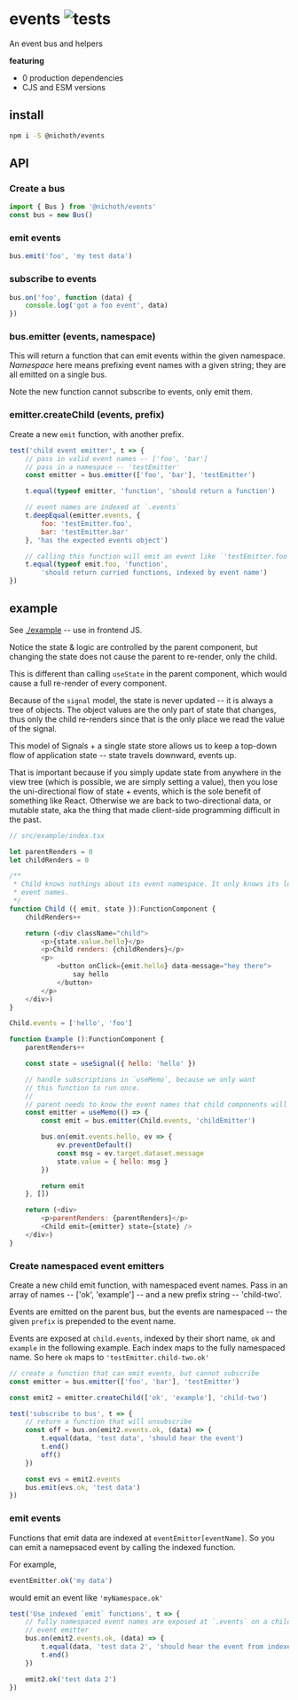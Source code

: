 # events ![tests](https://github.com/nichoth/events/actions/workflows/nodejs.yml/badge.svg)
An event bus and helpers

__featuring__
* 0 production dependencies
* CJS and ESM versions

## install
```bash
npm i -S @nichoth/events
```

## API

### Create a bus
```js
import { Bus } from '@nichoth/events'
const bus = new Bus()
```

### emit events
```js
bus.emit('foo', 'my test data')
```

### subscribe to events
```js
bus.on('foo', function (data) {
    console.log('got a foo event', data)
})
```

### bus.emitter (events, namespace)
This will return a function that can emit events within the given namespace.
*Namespace* here means prefixing event names with a given string; they are all
emitted on a single bus.

Note the new function cannot subscribe to events, only emit them.

### emitter.createChild (events, prefix)
Create a new `emit` function, with another prefix.

```js
test('child event emitter', t => {
    // pass in valid event names -- ['foo', 'bar']
    // pass in a namespace -- 'testEmitter'
    const emitter = bus.emitter(['foo', 'bar'], 'testEmitter')

    t.equal(typeof emitter, 'function', 'should return a function')

    // event names are indexed at `.events`
    t.deepEqual(emitter.events, {
        foo: 'testEmitter.foo',
        bar: 'testEmitter.bar'
    }, 'has the expected events object')

    // calling this function will emit an event like `'testEmitter.foo'`
    t.equal(typeof emit.foo, 'function',
        'should return curried functions, indexed by event name')
})
```

## example
See [./example](./example/index.tsx) -- use in frontend JS.

Notice the state & logic are controlled by the parent component, but
changing the state does not cause the parent to re-render, only
the child.

This is different than calling `useState` in the parent
component, which would cause a full re-render of every component.

Because of the `signal` model, the state is never updated -- it is
always a tree of objects. The object values are the only part of
state that changes, thus only the child re-renders since that is
the only place we read the value of the signal.

This model of Signals + a single state store allows us to keep a top-down
flow of application state -- state travels downward, events up.

That is important because if you simply update state from anywhere in the view
tree (which is possible, we are simply setting a value), then you lose the
uni-directional flow of state + events, which is the sole benefit of something
like React. Otherwise we are back to two-directional data, or mutable state,
aka the thing that made client-side programming difficult in the past.


```js
// src/example/index.tsx

let parentRenders = 0
let childRenders = 0

/**
 * Child knows nothings about its event namespace. It only knows its local
 * event names.
 */
function Child ({ emit, state }):FunctionComponent {
    childRenders++

    return (<div className="child">
        <p>{state.value.hello}</p>
        <p>Child renders: {childRenders}</p>
        <p>
            <button onClick={emit.hello} data-message="hey there">
                say hello
            </button>
        </p>
    </div>)
}

Child.events = ['hello', 'foo']

function Example ():FunctionComponent {
    parentRenders++

    const state = useSignal({ hello: 'hello' })

    // handle subscriptions in `useMemo`, because we only want
    // this function to run once.
    //
    // parent needs to know the event names that child components will emit
    const emitter = useMemo(() => {
        const emit = bus.emitter(Child.events, 'childEmitter')

        bus.on(emit.events.hello, ev => {
            ev.preventDefault()
            const msg = ev.target.dataset.message
            state.value = { hello: msg }
        })

        return emit
    }, [])

    return (<div>
        <p>parentRenders: {parentRenders}</p>
        <Child emit={emitter} state={state} />
    </div>)
}
```

### Create namespaced event emitters
Create a new child emit function, with namespaced event names. Pass in an
array of names -- ['ok', 'example'] -- and a new prefix string -- 'child-two'.

Events are emitted on the parent bus, but the events are namespaced --
the given `prefix` is prepended to the event name.

Events are exposed at `child.events`, indexed by their short name, `ok` and
`example` in the following example. Each index maps to the fully namespaced
name. So here `ok` maps to `'testEmitter.child-two.ok'`

```js
// create a function that can emit events, but cannot subscribe
const emitter = bus.emitter(['foo', 'bar'], 'testEmitter')

const emit2 = emitter.createChild(['ok', 'example'], 'child-two')

test('subscribe to bus', t => {
    // return a function that will unsubscribe
    const off = bus.on(emit2.events.ok, (data) => {
        t.equal(data, 'test data', 'should hear the event')
        t.end()
        off()
    })

    const evs = emit2.events
    bus.emit(evs.ok, 'test data')
})
```

### emit events
Functions that emit data are indexed at `eventEmitter[eventName]`. So you can emit a namepsaced event by calling the indexed function.

For example,
```js
eventEmitter.ok('my data')
```
would emit an event like `'myNamespace.ok'`

```js
test('Use indexed `emit` functions', t => {
    // fully namespaced event names are exposed at `.events` on a child
    // event emitter
    bus.on(emit2.events.ok, (data) => {
        t.equal(data, 'test data 2', 'should hear the event from indexed function')
        t.end()
    })

    emit2.ok('test data 2')
})
```
 
